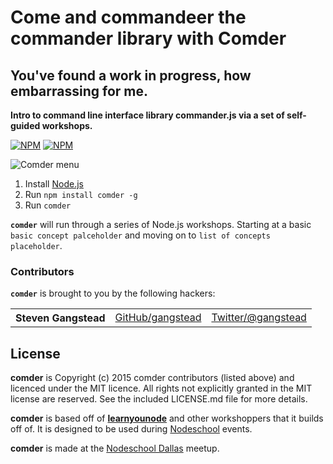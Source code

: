 # Come and commandeer the commander library with Comder

## You've found a work in progress, how embarrassing for me.

**Intro to command line interface library commander.js via a set of self-guided workshops.**

[![NPM](https://nodei.co/npm/comder.png?downloads=true&&downloadRank=true&stars=true)](https://nodei.co/npm/comder/) [![NPM](https://nodei.co/npm-dl/comder.png?months=3&height=3)](https://nodei.co/npm/comder/)

![Comder menu](https://raw.github.com/gangstead/comder/master/comder.png)

  1. Install [Node.js](http://nodejs.org/)
  2. Run `npm install comder -g`
  3. Run `comder`


<b><code>comder</code></b> will run through a series of Node.js workshops. Starting at a basic `basic concept palceholder` and moving on to `list of concepts placeholder`.


### Contributors

<b><code>comder</code></b> is brought to you by the following hackers:

<table><tbody>
<tr><th align="left">Steven Gangstead</th><td><a href="https://github.com/gangstead">GitHub/gangstead</a></td><td><a href="http://twitter.com/gangstead">Twitter/@gangstead</a></td></tr>
</tbody></table>

## License

**comder** is Copyright (c) 2015 comder contributors (listed above) and licenced under the MIT licence. All rights not explicitly granted in the MIT license are reserved. See the included LICENSE.md file for more details.

**comder** is based off of **[learnyounode](https://github.com/workshopper/learnyounode)** and other workshoppers that it builds off of.  It is designed to be used during [Nodeschool](http://nodeschool.io) events.

**comder** is made at the [Nodeschool Dallas](http://nodeschool.io/dallas/) meetup.
